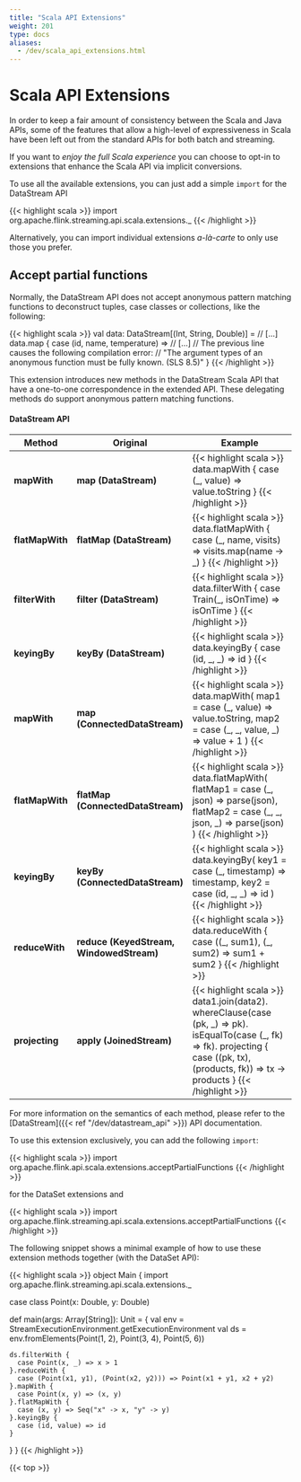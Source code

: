 ```yaml
---
title: "Scala API Extensions"
weight: 201
type: docs
aliases:
  - /dev/scala_api_extensions.html
---
```

<!--
Licensed to the Apache Software Foundation (ASF) under one
or more contributor license agreements.  See the NOTICE file
distributed with this work for additional information
regarding copyright ownership.  The ASF licenses this file
to you under the Apache License, Version 2.0 (the
"License"); you may not use this file except in compliance
with the License.  You may obtain a copy of the License at

  http://www.apache.org/licenses/LICENSE-2.0

Unless required by applicable law or agreed to in writing,
software distributed under the License is distributed on an
"AS IS" BASIS, WITHOUT WARRANTIES OR CONDITIONS OF ANY
KIND, either express or implied.  See the License for the
specific language governing permissions and limitations
under the License.
-->

# Scala API Extensions

In order to keep a fair amount of consistency between the Scala and Java APIs, some
of the features that allow a high-level of expressiveness in Scala have been left
out from the standard APIs for both batch and streaming.

If you want to _enjoy the full Scala experience_ you can choose to opt-in to
extensions that enhance the Scala API via implicit conversions.

To use all the available extensions, you can just add a simple `import` for the DataStream API

{{< highlight scala >}}
import org.apache.flink.streaming.api.scala.extensions._
{{< /highlight >}}

Alternatively, you can import individual extensions _a-là-carte_ to only use those
you prefer.

## Accept partial functions

Normally, the DataStream API does not accept anonymous pattern
matching functions to deconstruct tuples, case classes or collections, like the
following:

{{< highlight scala >}}
val data: DataStream[(Int, String, Double)] = // [...]
data.map {
  case (id, name, temperature) => // [...]
  // The previous line causes the following compilation error:
  // "The argument types of an anonymous function must be fully known. (SLS 8.5)"
}
{{< /highlight >}}

This extension introduces new methods in the DataStream Scala API
that have a one-to-one correspondence in the extended API. These delegating methods
do support anonymous pattern matching functions.

#### DataStream API

<table class="table table-bordered">
  <thead>
    <tr>
      <th class="text-left" style="width: 20%">Method</th>
      <th class="text-left" style="width: 20%">Original</th>
      <th class="text-center">Example</th>
    </tr>
  </thead>

  <tbody>
    <tr>
      <td><strong>mapWith</strong></td>
      <td><strong>map (DataStream)</strong></td>
      <td>
{{< highlight scala >}}
data.mapWith {
  case (_, value) => value.toString
}
{{< /highlight >}}
      </td>
    </tr>
    <tr>
      <td><strong>flatMapWith</strong></td>
      <td><strong>flatMap (DataStream)</strong></td>
      <td>
{{< highlight scala >}}
data.flatMapWith {
  case (_, name, visits) => visits.map(name -> _)
}
{{< /highlight >}}
      </td>
    </tr>
    <tr>
      <td><strong>filterWith</strong></td>
      <td><strong>filter (DataStream)</strong></td>
      <td>
{{< highlight scala >}}
data.filterWith {
  case Train(_, isOnTime) => isOnTime
}
{{< /highlight >}}
      </td>
    </tr>
    <tr>
      <td><strong>keyingBy</strong></td>
      <td><strong>keyBy (DataStream)</strong></td>
      <td>
{{< highlight scala >}}
data.keyingBy {
  case (id, _, _) => id
}
{{< /highlight >}}
      </td>
    </tr>
    <tr>
      <td><strong>mapWith</strong></td>
      <td><strong>map (ConnectedDataStream)</strong></td>
      <td>
{{< highlight scala >}}
data.mapWith(
  map1 = case (_, value) => value.toString,
  map2 = case (_, _, value, _) => value + 1
)
{{< /highlight >}}
      </td>
    </tr>
    <tr>
      <td><strong>flatMapWith</strong></td>
      <td><strong>flatMap (ConnectedDataStream)</strong></td>
      <td>
{{< highlight scala >}}
data.flatMapWith(
  flatMap1 = case (_, json) => parse(json),
  flatMap2 = case (_, _, json, _) => parse(json)
)
{{< /highlight >}}
      </td>
    </tr>
    <tr>
      <td><strong>keyingBy</strong></td>
      <td><strong>keyBy (ConnectedDataStream)</strong></td>
      <td>
{{< highlight scala >}}
data.keyingBy(
  key1 = case (_, timestamp) => timestamp,
  key2 = case (id, _, _) => id
)
{{< /highlight >}}
      </td>
    </tr>
    <tr>
      <td><strong>reduceWith</strong></td>
      <td><strong>reduce (KeyedStream, WindowedStream)</strong></td>
      <td>
{{< highlight scala >}}
data.reduceWith {
  case ((_, sum1), (_, sum2) => sum1 + sum2
}
{{< /highlight >}}
      </td>
    </tr>
    <tr>
      <td><strong>projecting</strong></td>
      <td><strong>apply (JoinedStream)</strong></td>
      <td>
{{< highlight scala >}}
data1.join(data2).
  whereClause(case (pk, _) => pk).
  isEqualTo(case (_, fk) => fk).
  projecting {
    case ((pk, tx), (products, fk)) => tx -> products
  }
{{< /highlight >}}
      </td>
    </tr>
  </tbody>
</table>



For more information on the semantics of each method, please refer to the [DataStream]({{< ref "/dev/datastream_api" >}}) API documentation.

To use this extension exclusively, you can add the following `import`:

{{< highlight scala >}}
import org.apache.flink.api.scala.extensions.acceptPartialFunctions
{{< /highlight >}}

for the DataSet extensions and

{{< highlight scala >}}
import org.apache.flink.streaming.api.scala.extensions.acceptPartialFunctions
{{< /highlight >}}

The following snippet shows a minimal example of how to use these extension
methods together (with the DataSet API):

{{< highlight scala >}}
object Main {
  import org.apache.flink.streaming.api.scala.extensions._

  case class Point(x: Double, y: Double)

  def main(args: Array[String]): Unit = {
    val env = StreamExecutionEnvironment.getExecutionEnvironment
    val ds = env.fromElements(Point(1, 2), Point(3, 4), Point(5, 6))
    
    ds.filterWith {
      case Point(x, _) => x > 1
    }.reduceWith {
      case (Point(x1, y1), (Point(x2, y2))) => Point(x1 + y1, x2 + y2)
    }.mapWith {
      case Point(x, y) => (x, y)
    }.flatMapWith {
      case (x, y) => Seq("x" -> x, "y" -> y)
    }.keyingBy {
      case (id, value) => id
    }
  }
}
{{< /highlight >}}

{{< top >}}

